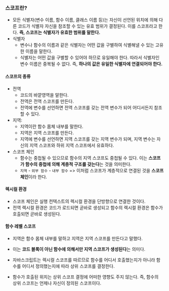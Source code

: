 ### 스코프란?
- 모든 식별자(변수 이름, 함수 이름, 클래스 이름 등)는 자신이 선언된 위치에 의해 다른 코드가 식별자 자신을 참조할 수 있는 유효 범위가 결정된다. 이를 스코프라고 한다. <b>즉, 스코프는 식별자가 유효한 범위를 말한다.</b>
- 식별자
  - 변수나 함수의 이름과 같은 식별자는 어떤 값을 구별하여 식별해낼 수 있는 고유한 이름을 말한다.
  - 식별자는 어떤 값을 구별할 수 있어야 하므로 유일해야 한다. 따라서 식별자인 변수 이름은 중복될 수 없다. 즉, <b>하나의 값은 유일한 식별자에 연결되어야 한다.</b>

#### 스코프의 종류
- 전역 
  - 코드의 바깥영역을 말한다. 
  - 전역은 전역 스코프를 만든다. 
  - 전역에 변수를 선언하면 전역 스코프를 갖는 전역 변수가 되어 어디서든지 참조할 수 있다.
- 지역: 
  - 지역이란 함수 몸체 내부를 말한다. 
  - 지역은 지역 스코프를 만든다. 
  - 지역에 변수를 선언하면 지역 스코프를 갖는 지역 변수가 되며, 지역 변수는 자신의 지역 스코프와 하위 지역 스코프에서 유효하다.
- 스코프 체인
  - 함수는 중첩될 수 있으므로 함수의 지역 스코프도 중첩될 수 있다. 이는 <b>스코프가 함수의 중첩에 의해 계층적 구조를 갖는다</b>는 것을 의미한다.
  - `지역` - `외부 함수` - `내부 함수` => 이처럼 스코프가 계층적으로 연결된 것을 <b>스코프 체인</b>이라 한다.
#### 렉시컬 환경
- 스코프 체인은 실행 컨텍스트의 렉시컬 환경을 단방향으로 연결한 것이다. 
- 전역 렉시컬 환경은 코드가 로드되면 곧바로 생성되고 함수의 렉시컬 환경은 함수가 호출되면 곧바로 생성된다.

#### 함수 레벨 스코프
- 지역은 함수 몸체 내부를 말하고 지역은 지역 스코프를 만든다고 말했다. 
- 이는 <b>코드 블록이 아닌 함수에 의해서만 지역 스코프가 생성된다</b>는 의미다.

- 자바스크립트는 렉시컬 스코프를 따르므로 함수를 어디서 호출했는지가 아니라 함수를 어디서 정의했는지에 따라 상위 스코프를 결정한다.
- 함수가 호출된 위치는 상위 스코프 결정에 어떠한 영향도 주지 않는다. 즉, 함수의 상위 스코프는 언제나 자신이 정의된 스코프이다.
